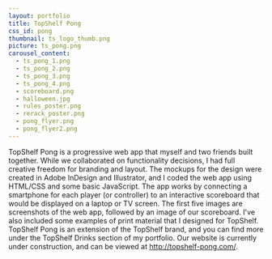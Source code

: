 ```yaml
---
layout: portfolio
title: TopShelf Pong
css_id: pong
thumbnail: ts_logo_thumb.png
picture: ts_pong.png
carousel_content:
  - ts_pong_1.png
  - ts_pong_2.png
  - ts_pong_3.png
  - ts_pong_4.png
  - scoreboard.png
  - halloween.jpg
  - rules_poster.png
  - rerack_poster.png
  - pong_flyer.png
  - pong_flyer2.png
---
```

TopShelf Pong is a progressive web app that myself and two friends built together. While we collaborated on functionality decisions, I had full creative freedom for branding and layout. The mockups for the design were created in Adobe InDesign and Illustrator, and I coded the web app using HTML/CSS and some basic JavaScript. The app works by connecting a smartphone for each player (or controller) to an interactive scoreboard that would be displayed on a laptop or TV screen. The first five images are screenshots of the web app, followed by an image of our scoreboard. I've also included some examples of print material that I designed for TopShelf.  TopShelf Pong is an extension of the TopShelf brand, and you can find more under the TopShelf Drinks section of my portfolio. Our website is currently under construction, and can be viewed at http://topshelf-pong.com/.
